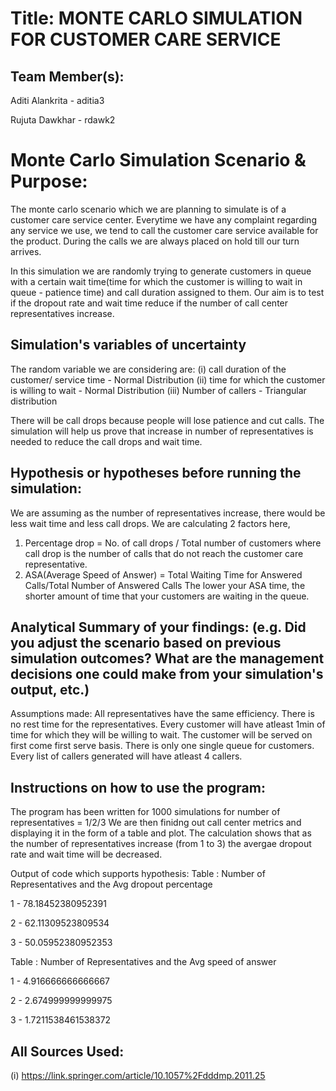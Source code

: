 # Title: MONTE CARLO SIMULATION FOR CUSTOMER CARE SERVICE

## Team Member(s):
Aditi Alankrita - aditia3

Rujuta Dawkhar - rdawk2

# Monte Carlo Simulation Scenario & Purpose:
The monte carlo scenario which we are planning to simulate is of a customer care service center. Everytime we have any complaint regarding any service we use, we tend to call the customer care service available for the product. During the calls we are always placed on hold till our turn arrives. 

In this simulation we are randomly trying to generate customers in queue with a certain wait time(time for which the customer is willing to wait in queue - patience time) and call duration assigned  to them. Our aim is to test if the dropout rate and wait time reduce if the number of call center representatives increase.

## Simulation's variables of uncertainty
The random variable we are considering are:
(i) call duration of the customer/ service time - Normal Distribution
(ii) time for which the customer is willing to wait - Normal Distribution
(iii) Number of callers - Triangular distribution

There will be call drops because people will lose patience and cut calls.
The simulation will help us prove that increase in number of representatives is needed to reduce the call drops and wait time.

## Hypothesis or hypotheses before running the simulation:
We are assuming as the number of representatives increase, there would be less wait time and less call drops.
We are calculating 2 factors here,
1. Percentage drop = No. of call drops / Total number of customers
   where call drop is the number of calls that do not reach the customer care representative.
2. ASA(Average Speed of Answer) = Total Waiting Time for Answered Calls/Total Number of Answered Calls
   The lower your ASA time, the shorter amount of time that your customers are waiting in the queue.

## Analytical Summary of your findings: (e.g. Did you adjust the scenario based on previous simulation outcomes?  What are the management decisions one could make from your simulation's output, etc.)

Assumptions made:
All representatives have the same efficiency.
There is no rest time for the representatives.
Every customer will have atleast 1min of time for which they will be willing to wait.
The customer will be served on first come first serve basis.
There is only one single queue for customers.
Every list of callers generated will have atleast 4 callers.

## Instructions on how to use the program:
The program has been written for 1000 simulations for number of representatives = 1/2/3
We are then finidng out call center metrics and displaying it in the form of a table and plot.
The calculation shows that as the number of representatives increase (from 1 to 3) the avergae dropout rate and wait time will be decreased.

Output of code which supports hypothesis:
Table : Number of Representatives and the Avg dropout percentage

1 	 -  78.18452380952391

2	 -  62.11309523809534

3	 -  50.05952380952353

Table : Number of Representatives and the Avg speed of answer 

1	-   4.916666666666667

2	-   2.674999999999975

3	-   1.7211538461538372


## All Sources Used:

(i) https://link.springer.com/article/10.1057%2Fdddmp.2011.25

